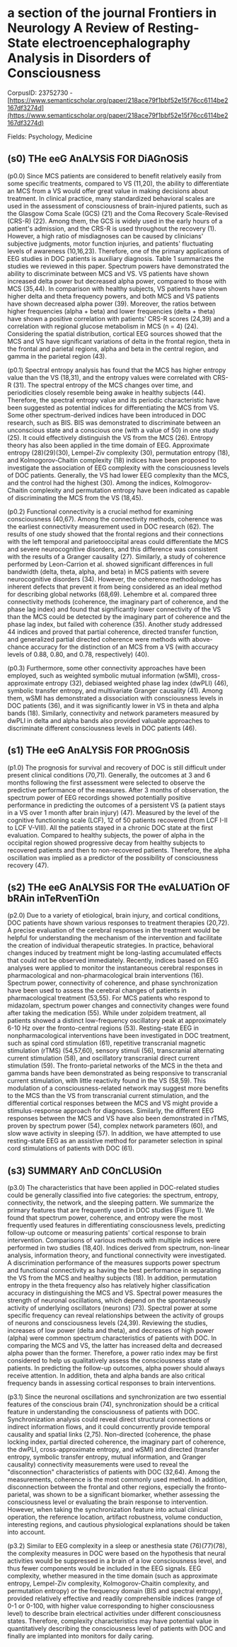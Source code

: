 # a section of the journal Frontiers in Neurology A Review of Resting-State electroencephalography Analysis in Disorders of Consciousness

CorpusID: 23752730 - [https://www.semanticscholar.org/paper/218ace79f1bbf52e15f76cc6114be2167df3274d](https://www.semanticscholar.org/paper/218ace79f1bbf52e15f76cc6114be2167df3274d)

Fields: Psychology, Medicine

## (s0) THe eeG AnALYSiS FOR DiAGnOSiS
(p0.0) Since MCS patients are considered to benefit relatively easily from some specific treatments, compared to VS (11,20), the ability to differentiate an MCS from a VS would offer great value in making decisions about treatment. In clinical practice, many standardized behavioral scales are used in the assessment of consciousness of brain-injured patients, such as the Glasgow Coma Scale (GCS) (21) and the Coma Recovery Scale-Revised (CRS-R) (22). Among them, the GCS is widely used in the early hours of a patient's admission, and the CRS-R is used throughout the recovery (1). However, a high ratio of misdiagnoses can be caused by clinicians' subjective judgments, motor function injuries, and patients' fluctuating levels of awareness (10,16,23). Therefore, one of the primary applications of EEG studies in DOC patients is auxiliary diagnosis. Table 1 summarizes the studies we reviewed in this paper. Spectrum powers have demonstrated the ability to discriminate between MCS and VS. VS patients have shown increased delta power but decreased alpha power, compared to those with MCS (35,44). In comparison with healthy subjects, VS patients have shown higher delta and theta frequency powers, and both MCS and VS patients have shown decreased alpha power (39). Moreover, the ratios between higher frequencies (alpha + beta) and lower frequencies (delta + theta) have shown a positive correlation with patients' CRS-R scores (24,39) and a correlation with regional glucose metabolism in MCS (n = 4) (24). Considering the spatial distribution, cortical EEG sources showed that the MCS and VS have significant variations of delta in the frontal region, theta in the frontal and parietal regions, alpha and beta in the central region, and gamma in the parietal region (43).

(p0.1) Spectral entropy analysis has found that the MCS has higher entropy value than the VS (18,31), and the entropy values were correlated with CRS-R (31). The spectral entropy of the MCS changes over time, and periodicities closely resemble being awake in healthy subjects (44). Therefore, the spectral entropy value and its periodic characteristic have been suggested as potential indices for differentiating the MCS from VS. Some other spectrum-derived indices have been introduced in DOC research, such as BIS. BIS was demonstrated to discriminate between an unconscious state and a conscious one (with a value of 50) in one study (25). It could effectively distinguish the VS from the MCS (26). Entropy theory has also been applied in the time domain of EEG. Approximate entropy (28)(29)(30), Lempel-Ziv complexity (30), permutation entropy (18), and Kolmogorov-Chaitin complexity (18) indices have been proposed to investigate the association of EEG complexity with the consciousness levels of DOC patients. Generally, the VS had lower EEG complexity than the MCS, and the control had the highest (30). Among the indices, Kolmogorov-Chaitin complexity and permutation entropy have been indicated as capable of discriminating the MCS from the VS (18,45).

(p0.2) Functional connectivity is a crucial method for examining consciousness (40,67). Among the connectivity methods, coherence was the earliest connectivity measurement used in DOC research (62). The results of one study showed that the frontal regions and their connections with the left temporal and parietooccipital areas could differentiate the MCS and severe neurocognitive disorders, and this difference was consistent with the results of a Granger causality (27). Similarly, a study of coherence performed by Leon-Carrion et al. showed significant differences in full bandwidth (delta, theta, alpha, and beta) in MCS patients with severe neurocognitive disorders (34). However, the coherence methodology has inherent defects that prevent it from being considered as an ideal method for describing global networks (68,69). Lehembre et al. compared three connectivity methods (coherence, the imaginary part of coherence, and the phase lag index) and found that significantly lower connectivity of the VS than the MCS could be detected by the imaginary part of coherence and the phase lag index, but failed with coherence (35). Another study addressed 44 indices and proved that partial coherence, directed transfer function, and generalized partial directed coherence were methods with above-chance accuracy for the distinction of an MCS from a VS (with accuracy levels of 0.88, 0.80, and 0.78, respectively) (40).

(p0.3) Furthermore, some other connectivity approaches have been employed, such as weighted symbolic mutual information (wSMI), cross-approximate entropy (32), debiased weighted phase lag index (dwPLI) (46), symbolic transfer entropy, and multivariate Granger causality (41). Among them, wSMI has demonstrated a dissociation with consciousness levels in DOC patients (36), and it was significantly lower in VS in theta and alpha bands (18). Similarly, connectivity and network parameters measured by dwPLI in delta and alpha bands also provided valuable approaches to discriminate different consciousness levels in DOC patients (46).
## (s1) THe eeG AnALYSiS FOR PROGnOSiS
(p1.0) The prognosis for survival and recovery of DOC is still difficult under present clinical conditions (70,71). Generally, the outcomes at 3 and 6 months following the first assessment were selected to observe the predictive performance of the measures. After 3 months of observation, the spectrum power of EEG recordings showed potentially positive performance in predicting the outcomes of a persistent VS (a patient stays in a VS over 1 month after brain injury) (47). Measured by the level of the cognitive functioning scale (LCF), 12 of 50 patients recovered (from LCF I-II to LCF V-VIII). All the patients stayed in a chronic DOC state at the first evaluation. Compared to healthy subjects, the power of alpha in the occipital region showed progressive decay from healthy subjects to recovered patients and then to non-recovered patients. Therefore, the alpha oscillation was implied as a predictor of the possibility of consciousness recovery (47).
## (s2) THe eeG AnALYSiS FOR THe evALUATiOn OF bRAin inTeRvenTiOn
(p2.0) Due to a variety of etiological, brain injury, and cortical conditions, DOC patients have shown various responses to treatment  therapies (20,72). A precise evaluation of the cerebral responses in the treatment would be helpful for understanding the mechanism of the intervention and facilitate the creation of individual therapeutic strategies. In practice, behavioral changes induced by treatment might be long-lasting accumulated effects that could not be observed immediately. Recently, indices based on EEG analyses were applied to monitor the instantaneous cerebral responses in pharmacological and non-pharmacological brain interventions (16). Spectrum power, connectivity of coherence, and phase synchronization have been used to assess the cerebral changes of patients in pharmacological treatment (53,55). For MCS patients who respond to midazolam, spectrum power changes and connectivity changes were found after taking the medication (55). While under zolpidem treatment, all patients showed a distinct low-frequency oscillatory peak at approximately 6-10 Hz over the fronto-central regions (53). Resting-state EEG in nonpharmacological interventions have been investigated in DOC treatment, such as spinal cord stimulation (61), repetitive transcranial magnetic stimulation (rTMS) (54,57,60), sensory stimuli (56), transcranial alternating current stimulation (58), and oscillatory transcranial direct current stimulation (59). The fronto-parietal networks of the MCS in the theta and gamma bands have been demonstrated as being responsive to transcranial current stimulation, with little reactivity found in the VS (58,59). This modulation of a consciousness-related network may suggest more benefits to the MCS than the VS from transcranial current stimulation, and the differential cortical responses between the MCS and VS might provide a stimulus-response approach for diagnoses. Similarly, the different EEG responses between the MCS and VS have also been demonstrated in rTMS, proven by spectrum power (54), complex network parameters (60), and slow wave activity in sleeping (57). In addition, we have attempted to use resting-state EEG as an assistive method for parameter selection in spinal cord stimulations of patients with DOC (61).
## (s3) SUMMARY AnD COnCLUSiOn
(p3.0) The characteristics that have been applied in DOC-related studies could be generally classified into five categories: the spectrum, entropy, connectivity, the network, and the sleeping pattern. We summarize the primary features that are frequently used in DOC studies (Figure 1). We found that spectrum power, coherence, and entropy were the most frequently used features in differentiating consciousness levels, predicting follow-up outcome or measuring patients' cortical response to brain intervention. Comparisons of various methods with multiple indices were performed in two studies (18,40). Indices derived from spectrum, non-linear analysis, information theory, and functional connectivity were investigated. A discrimination performance of the measures supports power spectrum and functional connectivity as having the best performance in separating the VS from the MCS and healthy subjects (18). In addition, permutation entropy in the theta frequency also has relatively higher classification accuracy in distinguishing the MCS and VS. Spectral power measures the strength of neuronal oscillations, which depend on the spontaneously activity of underlying oscillators (neurons) (73). Spectral power at some specific frequency can reveal relationships between the activity of groups of neurons and consciousness levels (24,39). Reviewing the studies, increases of low power (delta and theta), and decreases of high power (alpha) were common spectrum characteristics of patients with DOC. In comparing the MCS and VS, the latter has increased delta and decreased alpha power than the former. Therefore, a power ratio index may be first considered to help us qualitatively assess the consciousness state of patients. In predicting the follow-up outcomes, alpha power should always receive attention. In addition, theta and alpha bands are also critical frequency bands in assessing cortical responses to brain interventions.

(p3.1) Since the neuronal oscillations and synchronization are two essential features of the conscious brain (74), synchronization should be a critical feature in understanding the consciousness of patients with DOC. Synchronization analysis could reveal direct structural connections or indirect information flows, and it could concurrently provide temporal causality and spatial links (2,75). Non-directed (coherence, the phase locking index, partial directed coherence, the imaginary part of coherence, the dwPLI, cross-approximate entropy, and wSMI) and directed (transfer entropy, symbolic transfer entropy, mutual information, and Granger causality) connectivity measurements were used to reveal the "disconnection" characteristics of patients with DOC (32,64). Among the measurements, coherence is the most commonly used method. In addition, disconnection between the frontal and other regions, especially the fronto-parietal, was shown to be a significant biomarker, whether assessing the consciousness level or evaluating the brain response to intervention. However, when taking the synchronization feature into actual clinical operation, the reference location, artifact robustness, volume conduction, interesting regions, and cautious physiological explanations should be taken into account.

(p3.2) Similar to EEG complexity in a sleep or anesthesia state (76)(77)(78), the complexity measures in DOC were based on the hypothesis that neural activities would be suppressed in a brain of a low consciousness level, and thus fewer components would be included in the EEG signals. EEG complexity, whether measured in the time domain (such as approximate entropy, Lempel-Ziv complexity, Kolmogorov-Chaitin complexity, and permutation entropy) or the frequency domain (BIS and spectral entropy), provided relatively effective and readily comprehensible indices (range of 0-1 or 0-100, with higher value corresponding to higher consciousness level) to describe brain electrical activities under different consciousness states. Therefore, complexity characteristics may have potential value in quantitatively describing the consciousness level of patients with DOC and finally are implanted into monitors for daily caring.
